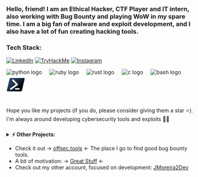### Hello, friend! I am an Ethical Hacker, CTF Player and IT intern, also working with Bug Bounty and playing WoW in my spare time. I am a big fan of malware and exploit development, and I also have a lot of fun creating hacking tools.

### Tech Stack: ###

[![LinkedIn](https://img.shields.io/static/v1?message=LinkedIn&logo=linkedin&label=&color=0077B5&logoColor=white&labelColor=&style=for-the-badge)](https://www.linkedin.com/in/joaomoreira02/)
[![TryHackMe](https://img.shields.io/static/v1?message=TryHackMe&logo=tryhackme&label=&color=88cc14&logoColor=white&labelColor=&style=for-the-badge)](https://tryhackme.com/p/john.s3r0n)
[![Instagram](https://img.shields.io/static/v1?message=Instagram&logo=instagram&label=&color=E4405F&logoColor=white&labelColor=&style=for-the-badge)](https://www.instagram.com/jpmoreira_101/)

<div align="left">
  <img src="https://cdn.jsdelivr.net/gh/devicons/devicon/icons/python/python-original.svg" width="50" alt="python logo"  />
  <img width="12" />
  <img src="https://cdn.jsdelivr.net/gh/devicons/devicon/icons/ruby/ruby-original.svg" width="50" alt="ruby logo"  />
  <img width="12" />
  <img src="https://github.com/Jsmoreira02/Jsmoreira02/assets/103542430/ee70d382-fe31-4bb8-ba75-3724854be09c" height="50" alt="rust logo"  />
  <img width="12" />
  <img src="https://cdn.jsdelivr.net/gh/devicons/devicon/icons/c/c-plain.svg" width="50" alt="c logo"  />
  <img width="12" />
  <img src="https://cdn.jsdelivr.net/gh/devicons/devicon/icons/bash/bash-original.svg" width="50" alt="bash logo"  />
  <img width="12" /> 
  <img src="https://github.com/devicons/devicon/blob/v2.16.0/icons/powershell/powershell-original.svg" width="50" alt="powershell logo" />
  <img width="12" />
</div><br>

Hope you like my projects (if you do, please consider giving them a star ⭐). I'm always around developing cybersecurity tools and exploits 👨‍💻

###

<details>
  <summary><b>⚡ Other Projects:</b></summary>
  <br><table>
    <tr>
      <td><p><a href="https://github.com/Jsmoreira02/sar2HTML_exploit">sar2HTML Exploit</a> -> Exploit the Sar2HTML RCE vulnerability and also perform a Shell Upload on the target.</p></td>
    </tr>
    <tr>
      <td><p><a href="https://github.com/Jsmoreira02/Wind0wsM4lware_">Windows Malware</a> -> Injection of malicious code into legitimate Windows processes for evasion and simple malware to gain unauthorized access</p></td>
    </tr>
    <tr>
      <td><p><a href="https://github.com/Jsmoreira02/Port-Scanner">Show Me The Ports</a> -> Scanning and enumeration of open ports on target machine for pentest recognition step.</p></td>
    </tr>
    <tr>
      <td><p><a href="https://github.com/Jsmoreira02/CVE-2014-6271 ">CVE-2014-6271</a> -> Shellshock cgi-bin Exploitation. Remote Command Execution Vulnerability</p></td>
    </tr>
    <tr>
      <td><p><a href="https://github.com/Jsmoreira02/LFI-Hunter">LFI Hunter</a> -> Automated tool to bypass filtering systems and exploit Local File Inclusion</p></td>
    </tr>
  </table>
</details>

- Check it out -> [offsec.tools](https://offsec.tools/) <- The place I go to find good bug bounty tools.
- A bit of motivation: -> [Great Stuff](https://ia600102.us.archive.org/15/items/HackersManifesto/Hackers-manafesto.txt) <-
- Check out my other account, focused on development: [JMoreira2Dev](https://github.com/JMoreira2Dev)
